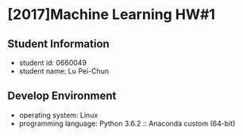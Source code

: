 # [2017]Machine Learning HW#1

## Student Information
* student id: 0660049
* student name: Lu Pei-Chun

## Develop Environment
* operating system: Linux
* programming language: Python 3.6.2 :: Anaconda custom (64-bit)